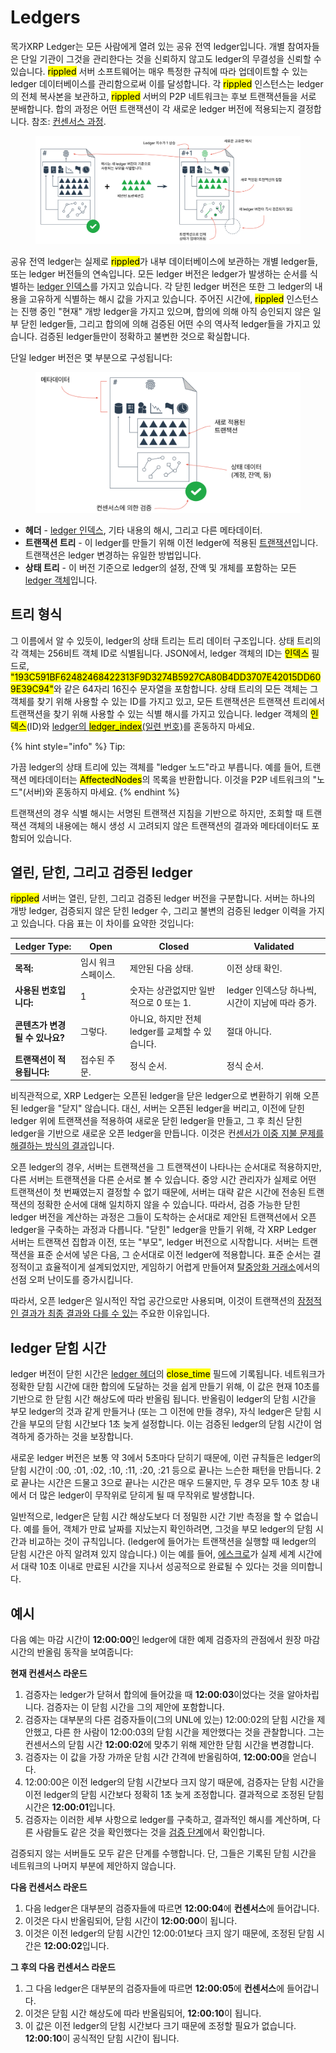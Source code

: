 # Ledgers

목가XRP Ledger는 모든 사람에게 열려 있는 공유 전역 ledger입니다. 개별 참여자들은 단일 기관이 그것을 관리한다는 것을 신뢰하지 않고도 ledger의 무결성을 신뢰할 수 있습니다. <mark style="background-color:yellow;">rippled</mark> 서버 소프트웨어는 매우 특정한 규칙에 따라 업데이트할 수 있는 ledger 데이터베이스를 관리함으로써 이를 달성합니다. 각 <mark style="background-color:yellow;">rippled</mark> 인스턴스는 ledger의 전체 복사본을 보관하고, <mark style="background-color:yellow;">rippled</mark> 서버의 P2P 네트워크는 후보 트랜잭션들을 서로 분배합니다. 합의 과정은 어떤 트랜잭션이 각 새로운 ledger 버전에 적용되는지 결정합니다. 참조: [컨센서스 과정](../undefined-1/undefined.md).

<figure><img src="../../.gitbook/assets/Ledgers_1.png" alt=""><figcaption></figcaption></figure>

공유 전역 ledger는 실제로 <mark style="background-color:yellow;">rippled</mark>가 내부 데이터베이스에 보관하는 개별 ledger들, 또는 ledger 버전들의 연속입니다. 모든 ledger 버전은 ledger가 발생하는 순서를 식별하는 [ledger 인덱스](../../references/xrp-ledger/undefined/)를 가지고 있습니다. 각 닫힌 ledger 버전은 또한 그 ledger의 내용을 고유하게 식별하는 해시 값을 가지고 있습니다. 주어진 시간에, <mark style="background-color:yellow;">rippled</mark> 인스턴스는 진행 중인 "현재" 개방 ledger을 가지고 있으며, 합의에 의해 아직 승인되지 않은 일부 닫힌 ledger들, 그리고 합의에 의해 검증된 어떤 수의 역사적 ledger들을 가지고 있습니다. 검증된 ledger들만이 정확하고 불변한 것으로 확실합니다.

단일 ledger 버전은 몇 부분으로 구성됩니다:

<figure><img src="../../.gitbook/assets/Ledgers_2.png" alt=""><figcaption></figcaption></figure>

* **헤더** - [ledger 인덱스](../../references/xrp-ledger/undefined/), 기타 내용의 해시, 그리고 다른 메타데이터.
* **트랜잭션 트리** - 이 ledger를 만들기 위해 이전 ledger에 적용된 [트랜잭션](../../references/xrp-ledger/undefined-1/)입니다. 트랜잭션은 ledger 변경하는 유일한 방법입니다.
* **상태 트리** - 이 버전 기준으로 ledger의 설정, 잔액 및 개체를 포함하는 모든 [ledger 객체](../../references/xrp-ledger/ledger/ledger-1/)입니다.

## 트리 형식

그 이름에서 알 수 있듯이, ledger의 상태 트리는 트리 데이터 구조입니다. 상태 트리의 각 객체는 256비트 객체 ID로 식별됩니다. JSON에서, ledger 객체의 ID는 <mark style="background-color:yellow;">인덱스</mark> 필드로, <mark style="background-color:yellow;">"193C591BF62482468422313F9D3274B5927CA80B4DD3707E42015DD609E39C94"</mark>와 같은 64자리 16진수 문자열을 포함합니다. 상태 트리의 모든 객체는 그 객체를 찾기 위해 사용할 수 있는 ID를 가지고 있고, 모든 트랜잭션은 트랜잭션 트리에서 트랜잭션을 찾기 위해 사용할 수 있는 식별 해시를 가지고 있습니다. ledger 객체의 <mark style="background-color:yellow;">인덱스</mark>(ID)와 [ledger의 <mark style="background-color:yellow;">ledger\_index</mark>(일련 번호)](../../references/xrp-ledger/undefined/)를 혼동하지 마세요.

{% hint style="info" %}
Tip:

가끔 ledger의 상태 트리에 있는 객체를 "ledger 노드"라고 부릅니다. 예를 들어, 트랜잭션 메타데이터는 <mark style="background-color:yellow;">AffectedNodes</mark>의 목록을 반환합니다. 이것을 P2P 네트워크의 "노드"(서버)와 혼동하지 마세요.
{% endhint %}

트랜잭션의 경우 식별 해시는 서명된 트랜잭션 지침을 기반으로 하지만, 조회할 때 트랜잭션 객체의 내용에는 해시 생성 시 고려되지 않은 트랜잭션의 결과와 메타데이터도 포함되어 있습니다.

## 열린, 닫힌, 그리고 검증된 ledger

<mark style="background-color:yellow;">rippled</mark> 서버는 열린, 닫힌, 그리고 검증된 ledger 버전을 구분합니다. 서버는 하나의 개방 ledger, 검증되지 않은 닫힌 ledger 수, 그리고 불변의 검증된 ledger 이력을 가지고 있습니다. 다음 표는 이 차이를 요약한 것입니다:

| Ledger Type:        | Open       | Closed                          | Validated                       |
| ------------------- | ---------- | ------------------------------- | ------------------------------- |
| **목적:**             | 임시 워크스페이스. | 제안된 다음 상태.                      | 이전 상태 확인.                       |
| **사용된 번호입니다:**      | 1          | 숫자는 상관없지만 일반적으로 0 또는 1.         | ledger 인덱스당 하나씩, 시간이 지남에 따라 증가. |
| **콘텐츠가 변경될 수 있나요?** | 그렇다.       | 아니요, 하지만 전체 ledger를 교체할 수 있습니다. | 절대 아니다.                         |
| **트랜잭션이 적용됩니다:**    | 접수된 주문.    | 정식 순서.                          | 정식 순서.                          |

비직관적으로, XRP Ledger는 오픈된 ledger을 닫은 ledger으로 변환하기 위해 오픈된 ledger을 "닫지" 않습니다. 대신, 서버는 오픈된 ledger을 버리고, 이전에 닫힌 ledger 위에 트랜잭션을 적용하여 새로운 닫힌 ledger을 만들고, 그 후 최신 닫힌 ledger을 기반으로 새로운 오픈 ledger을 만듭니다. 이것은 컨[센서가 이중 지불 문제를 해결하는 방식의 결과](../undefined-1/undefined-1.md)입니다.

오픈 ledger의 경우, 서버는 트랜잭션을 그 트랜잭션이 나타나는 순서대로 적용하지만, 다른 서버는 트랜잭션을 다른 순서로 볼 수 있습니다. 중앙 시간 관리자가 실제로 어떤 트랜잭션이 첫 번째였는지 결정할 수 없기 때문에, 서버는 대략 같은 시간에 전송된 트랜잭션의 정확한 순서에 대해 일치하지 않을 수 있습니다. 따라서, 검증 가능한 닫힌 ledger 버전을 계산하는 과정은 그들이 도착하는 순서대로 제안된 트랜잭션에서 오픈 ledger을 구축하는 과정과 다릅니다. "닫힌" ledger을 만들기 위해, 각 XRP Ledger 서버는 트랜잭션 집합과 이전, 또는 "부모", ledger 버전으로 시작합니다. 서버는 트랜잭션을 표준 순서에 넣은 다음, 그 순서대로 이전 ledger에 적용합니다. 표준 순서는 결정적이고 효율적이게 설계되었지만, 게임하기 어렵게 만들어져 [탈중앙화 거래소](../dex/)에서의 선점 오퍼 난이도를 증가시킵니다.

따라서, 오픈 ledger은 일시적인 작업 공간으로만 사용되며, 이것이 트랜잭션의 [잠정적인 결과가 최종 결과와 다를 수 있는](../transactions/finality-of-results/) 주요한 이유입니다.

## ledger 닫힘 시간&#x20;

ledger 버전이 닫힌 시간은 [ledger 헤더](../../references/xrp-ledger/ledger/ledger.md)의 <mark style="background-color:yellow;">close\_time</mark> 필드에 기록됩니다. 네트워크가 정확한 닫힘 시간에 대한 합의에 도달하는 것을 쉽게 만들기 위해, 이 값은 현재 10초를 기반으로 한 닫힘 시간 해상도에 따라 반올림 됩니다. 반올림이 ledger의 닫힘 시간을 부모 ledger의 것과 같게 만들거나 (또는 그 이전에 만들 경우), 자식 ledger은 닫힘 시간을 부모의 닫힘 시간보다 1초 늦게 설정합니다. 이는 검증된 ledger의 닫힘 시간이 엄격하게 증가하는 것을 보장합니다.

새로운 ledger 버전은 보통 약 3에서 5초마다 닫히기 때문에, 이런 규칙들은 ledger의 닫힘 시간이 :00, :01, :02, :10, :11, :20, :21 등으로 끝나는 느슨한 패턴을 만듭니다. 2로 끝나는 시간은 드물고 3으로 끝나는 시간은 매우 드물지만, 두 경우 모두 10초 창 내에서 더 많은 ledger이 무작위로 닫히게 될 때 무작위로 발생합니다.

일반적으로, ledger은 닫힘 시간 해상도보다 더 정밀한 시간 기반 측정을 할 수 없습니다. 예를 들어, 객체가 만료 날짜를 지났는지 확인하려면, 그것을 부모 ledger의 닫힘 시간과 비교하는 것이 규칙입니다. (ledger에 들어가는 트랜잭션을 실행할 때 ledger의 닫힘 시간은 아직 알려져 있지 않습니다.) 이는 예를 들어, [에스크로](../undefined-2/undefined-2.md)가 실제 세계 시간에서 대략 10초 이내로 만료된 시간을 지나서 성공적으로 완료될 수 있다는 것을 의미합니다.

## 예시

다음 예는 마감 시간이 **12:00:00**인 ledger에 대한 예제 검증자의 관점에서 원장 마감 시간의 반올림 동작을 보여줍니다:

**현재 컨센서스 라운드**

1. 검증자는 ledger가 닫혀서 합의에 들어갔을 때 **12:00:03**이었다는 것을 알아차립니다. 검증자는 이 닫힘 시간을 그의 제안에 포함합니다.
2. 검증자는 대부분의 다른 검증자들이(그의 UNL에 있는) 12:00:02의 닫힘 시간을 제안했고, 다른 한 사람이 12:00:03의 닫힘 시간을 제안했다는 것을 관찰합니다. 그는 컨센서스의 닫힘 시간 **12:00:02**에 맞추기 위해 제안한 닫힘 시간을 변경합니다.
3. 검증자는 이 값을 가장 가까운 닫힘 시간 간격에 반올림하여, **12:00:00**을 얻습니다.
4. 12:00:00은 이전 ledger의 닫힘 시간보다 크지 않기 때문에, 검증자는 닫힘 시간을 이전 ledger의 닫힘 시간보다 정확히 1초 늦게 조정합니다. 결과적으로 조정된 닫힘 시간은 **12:00:01**입니다.
5. 검증자는 이러한 세부 사항으로 ledger를 구축하고, 결과적인 해시를 계산하며, 다른 사람들도 같은 것을 확인했다는 것을 [검증 단계](../undefined-1/undefined.md)에서 확인합니다.

검증되지 않는 서버들도 모두 같은 단계를 수행합니다. 단, 그들은 기록된 닫힘 시간을 네트워크의 나머지 부분에 제안하지 않습니다.

**다음 컨센서스 라운드**

1. 다음 ledger은 대부분의 검증자들에 따르면 **12:00:04**에 **컨센서스**에 들어갑니다.
2. 이것은 다시 반올림되어, 닫힘 시간이 **12:00:00**이 됩니다.
3. 이것은 이전 ledger의 닫힘 시간인 12:00:01보다 크지 않기 때문에, 조정된 닫힘 시간은 **12:00:02**입니다.

**그 후의 다음 컨센서스 라운드**

1. 그 다음 ledger은 대부분의 검증자들에 따르면 **12:00:05**에 **컨센서스**에 들어갑니다.
2. 이것은 닫힘 시간 해상도에 따라 반올림되어, **12:00:10**이 됩니다.
3. 이 값은 이전 ledger의 닫힘 시간보다 크기 때문에 조정할 필요가 없습니다. **12:00:10**이 공식적인 닫힘 시간이 됩니다.
